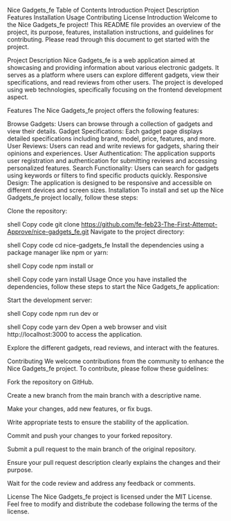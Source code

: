 Nice Gadgets_fe
Table of Contents
Introduction
Project Description
Features
Installation
Usage
Contributing
License
Introduction
Welcome to the Nice Gadgets_fe project! This README file provides an overview of the project, its purpose, features, installation instructions, and guidelines for contributing. Please read through this document to get started with the project.

Project Description
Nice Gadgets_fe is a web application aimed at showcasing and providing information about various electronic gadgets. It serves as a platform where users can explore different gadgets, view their specifications, and read reviews from other users. The project is developed using web technologies, specifically focusing on the frontend development aspect.

Features
The Nice Gadgets_fe project offers the following features:

Browse Gadgets: Users can browse through a collection of gadgets and view their details.
Gadget Specifications: Each gadget page displays detailed specifications including brand, model, price, features, and more.
User Reviews: Users can read and write reviews for gadgets, sharing their opinions and experiences.
User Authentication: The application supports user registration and authentication for submitting reviews and accessing personalized features.
Search Functionality: Users can search for gadgets using keywords or filters to find specific products quickly.
Responsive Design: The application is designed to be responsive and accessible on different devices and screen sizes.
Installation
To install and set up the Nice Gadgets_fe project locally, follow these steps:

Clone the repository:

shell
Copy code
git clone https://github.com/fe-feb23-The-First-Attempt-Approve/nice-gadgets_fe.git
Navigate to the project directory:

shell
Copy code
cd nice-gadgets_fe
Install the dependencies using a package manager like npm or yarn:

shell
Copy code
npm install
or

shell
Copy code
yarn install
Usage
Once you have installed the dependencies, follow these steps to start the Nice Gadgets_fe application:

Start the development server:

shell
Copy code
npm run dev
or

shell
Copy code
yarn dev
Open a web browser and visit http://localhost:3000 to access the application.

Explore the different gadgets, read reviews, and interact with the features.

Contributing
We welcome contributions from the community to enhance the Nice Gadgets_fe project. To contribute, please follow these guidelines:

Fork the repository on GitHub.

Create a new branch from the main branch with a descriptive name.

Make your changes, add new features, or fix bugs.

Write appropriate tests to ensure the stability of the application.

Commit and push your changes to your forked repository.

Submit a pull request to the main branch of the original repository.

Ensure your pull request description clearly explains the changes and their purpose.

Wait for the code review and address any feedback or comments.

License
The Nice Gadgets_fe project is licensed under the MIT License. Feel free to modify and distribute the codebase following the terms of the license.
